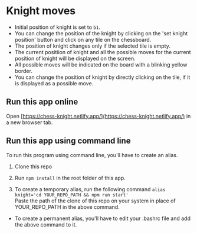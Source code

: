 # Knight moves

- Initial position of knight is set to `b1`.
- You can change the position of the knight by clicking on the 'set knight position' button and click on any tile on the chessboard.
- The position of knight changes only if the selected tile is empty.
- The current positiion of knight and all the possible moves for the current position of knight will be displayed on the screen.
- All possible moves will be indicated on the board with a blinking yellow border.
- You can change the position of knight by directly clicking on the tile, if it is displayed as a possible move.

## Run this app online

Open [https://chess-knight.netlify.app/](https://chess-knight.netlify.app/) in a new browser tab.

## Run this app using command line

To run this program using command line, you'll have to create an alias.

1. Clone this repo
2. Run `npm install` in the root folder of this app.

3. To create a temporary alias, run the following command
   `alias knight='cd YOUR_REPO_PATH && npm run start'`  
   Paste the path of the clone of this repo on your system in place of YOUR_REPO_PATH in the above command.

- To create a permanent alias, you'll have to edit your .bashrc file and add the above command to it.
